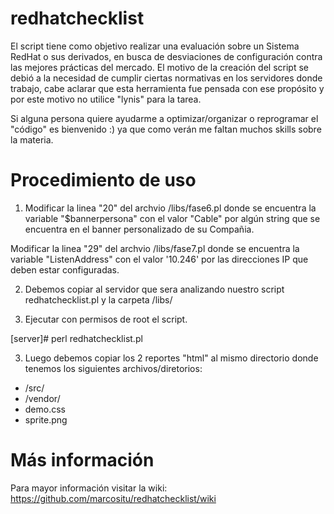redhatchecklist
===============

El script tiene como objetivo realizar una evaluación sobre un Sistema RedHat o sus derivados, en busca de desviaciones de configuración contra las mejores prácticas del mercado.  El motivo de la creación del script se debió a la necesidad de cumplir ciertas normativas en los servidores donde trabajo, cabe aclarar que esta herramienta fue pensada con ese propósito y por este motivo no utilice "lynis" para la tarea.

Si alguna persona quiere ayudarme a optimizar/organizar o reprogramar el "código" es bienvenido :) ya que como verán me faltan muchos skills sobre la materia.

Procedimiento de uso
====================

1) Modificar la linea "20" del archvio /libs/fase6.pl donde se encuentra la variable "$bannerpersona" con el valor "Cable" por algún string que se encuentra en el banner personalizado de su Compañia.

Modificar la linea "29" del archvio /libs/fase7.pl donde se encuentra la variable "ListenAddress" con el valor '10.246' por las direcciones IP que deben estar configuradas.

2) Debemos copiar al servidor que sera analizando nuestro script redhatchecklist.pl y la carpeta /libs/

2) Ejecutar con permisos de root el script.

[server]# perl redhatchecklist.pl

3) Luego debemos copiar los 2 reportes "html" al mismo directorio donde tenemos los siguientes archivos/diretorios:
- /src/
- /vendor/
- demo.css
- sprite.png

Más información
====================
Para mayor información visitar la wiki: https://github.com/marcositu/redhatchecklist/wiki
